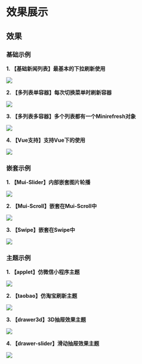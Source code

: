 # 效果展示

## 效果

### 基础示例

__1. 【基础新闻列表】最基本的下拉刷新使用__

![](../staticresource/screenshoot/base_default.gif)

__2. 【多列表单容器】每次切换菜单时刷新容器__

![](../staticresource/screenshoot/base_single.gif)

__3. 【多列表多容器】多个列表都有一个Minirefresh对象__

![](../staticresource/screenshoot/base_multi.gif)

__4. 【Vue支持】支持Vue下的使用__

![](../staticresource/screenshoot/base_vue.gif)

### 嵌套示例

__1. 【Mui-Slider】内部嵌套图片轮播__

![](../staticresource/screenshoot/nested_slider.gif)

__2. 【Mui-Scroll】嵌套在Mui-Scroll中__

![](../staticresource/screenshoot/nested_muiscroll.gif)

__3. 【Swipe】嵌套在Swipe中__

![](../staticresource/screenshoot/nested_swipe.gif)

### 主题示例

__1. 【applet】仿微信小程序主题__

![](../staticresource/screenshoot/theme_applet.gif)

__2. 【taobao】仿淘宝刷新主题__

![](../staticresource/screenshoot/theme_taobao.gif)

__3. 【drawer3d】3D抽屉效果主题__

![](../staticresource/screenshoot/theme_drawer3d.gif)

__4. 【drawer-slider】滑动抽屉效果主题__

![](../staticresource/screenshoot/theme_drawerslider.gif)